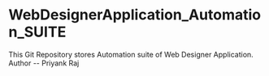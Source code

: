 # WebDesignerApplication_Automation_SUITE
This Git Repository stores Automation suite of Web Designer Application.
<br>
Author -- Priyank Raj
